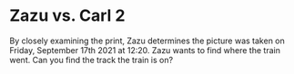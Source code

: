 # Zazu vs. Carl 2

By closely examining the print, Zazu determines the picture was taken on Friday, September 17th 2021 at 12:20.
Zazu wants to find where the train went. Can you find the track the train is on?

